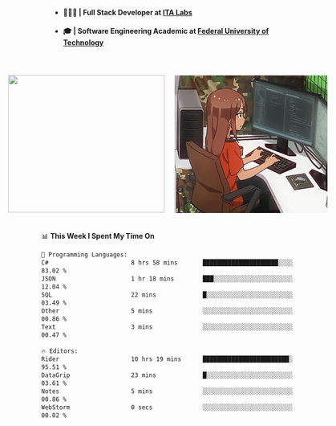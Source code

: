 <body style="margin-bottom: 40px; gap: 20px">
  <div style="display: flex; flex-direction: column; width: auto; margin: 0 auto; padding: 20px;">
    <ul style="flex: 1; margin-bottom: 20px;">
      <li><h4>🧑🏽‍💻 | Full Stack Developer at <a href="https://itafrotas.com//">ITA Labs</a></h4></li>
      <li><h4>🎓 | Software Engineering Academic at <a href="http://www.utfpr.edu.br/">Federal University of Technology</a></h4></li>
      <br/>
    </ul>
    <div style="display: flex; justify-content: center; align-items: center; gap: 20px;">
      <a href="https://skillicons.dev">
        <img width="312" height="274" src="https://skillicons.dev/icons?i=cs,dotnet,php,laravel,ts,js,nodejs,react,swift,java,adonis,postgres,mysql,mongodb,postman,c,heroku,gradle,npm,flutter,docker,aws,redis,kubernetes&theme=light&&perline=4" />
      </a>
      <img width="312" height="274" src="assets/umiko.gif" alt="Computer Boy" />
    </div>
  </div>
</body>


<!--START_SECTION:waka-->
📊 **This Week I Spent My Time On** 

```text
💬 Programming Languages: 
C#                       8 hrs 58 mins       █████████████████████░░░░   83.02 % 
JSON                     1 hr 18 mins        ███░░░░░░░░░░░░░░░░░░░░░░   12.04 % 
SQL                      22 mins             █░░░░░░░░░░░░░░░░░░░░░░░░   03.49 % 
Other                    5 mins              ░░░░░░░░░░░░░░░░░░░░░░░░░   00.86 % 
Text                     3 mins              ░░░░░░░░░░░░░░░░░░░░░░░░░   00.47 % 

🔥 Editors: 
Rider                    10 hrs 19 mins      ████████████████████████░   95.51 % 
DataGrip                 23 mins             █░░░░░░░░░░░░░░░░░░░░░░░░   03.61 % 
Notes                    5 mins              ░░░░░░░░░░░░░░░░░░░░░░░░░   00.86 % 
WebStorm                 0 secs              ░░░░░░░░░░░░░░░░░░░░░░░░░   00.02 % 
```


<!--END_SECTION:waka-->

<!--
**danielr0d/danielr0d** is a ✨ _special_ ✨ repository because its `README.md` (this file) appears on your GitHub profile.

Here are some ideas to get you started:

- 🔭 I’m currently working on ...
- 🌱 I’m currently learning ...
- 👯 I’m looking to collaborate on ...
- 🤔 I’m looking for help with ...
- 💬 Ask me about ...
- 📫 How to reach me: ...
- 😄 Pronouns: ...
- ⚡ Fun fact: ...
-->
